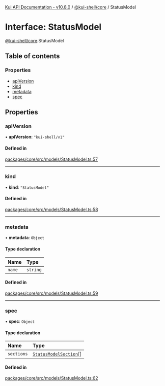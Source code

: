 [Kui API Documentation - v10.8.0](../README.md) / [@kui-shell/core](../modules/kui_shell_core.md) / StatusModel

# Interface: StatusModel

[@kui-shell/core](../modules/kui_shell_core.md).StatusModel

## Table of contents

### Properties

- [apiVersion](kui_shell_core.StatusModel.md#apiversion)
- [kind](kui_shell_core.StatusModel.md#kind)
- [metadata](kui_shell_core.StatusModel.md#metadata)
- [spec](kui_shell_core.StatusModel.md#spec)

## Properties

### apiVersion

• **apiVersion**: `"kui-shell/v1"`

#### Defined in

[packages/core/src/models/StatusModel.ts:57](https://github.com/mra-ruiz/kui/blob/27e887ab4/packages/core/src/models/StatusModel.ts#L57)

---

### kind

• **kind**: `"StatusModel"`

#### Defined in

[packages/core/src/models/StatusModel.ts:58](https://github.com/mra-ruiz/kui/blob/27e887ab4/packages/core/src/models/StatusModel.ts#L58)

---

### metadata

• **metadata**: `Object`

#### Type declaration

| Name   | Type     |
| :----- | :------- |
| `name` | `string` |

#### Defined in

[packages/core/src/models/StatusModel.ts:59](https://github.com/mra-ruiz/kui/blob/27e887ab4/packages/core/src/models/StatusModel.ts#L59)

---

### spec

• **spec**: `Object`

#### Type declaration

| Name       | Type                                                           |
| :--------- | :------------------------------------------------------------- |
| `sections` | [`StatusModelSection`](kui_shell_core.StatusModelSection.md)[] |

#### Defined in

[packages/core/src/models/StatusModel.ts:62](https://github.com/mra-ruiz/kui/blob/27e887ab4/packages/core/src/models/StatusModel.ts#L62)
